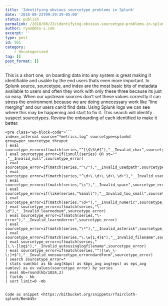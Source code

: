 ```yaml
---
title: 'Identifying obvious sourcetype problems in Splunk'
date: '2018-08-23T09:39:39-05:00'
status: publish
permalink: /2018/08/23/identifying-obvious-sourcetype-problems-in-splunk
author: ryan@dss-i.com
excerpt: ''
type: post
id: 561
category:
    - Uncategorized
tag: []
post_format: []
---
```

This is a short one, on boarding data into any system is great making it identifiable and usable by the end users thats even more important. In Splunk source, sourcetype, and index are the most basic bits of metadata available to users and often they work with only these three because its just so easy. When our upstream sources don’t set these values correctly it can stress the environment because we are doing unnecessary work like “line merging” and our users can’d find data. Using Splunk logs we can see where this may be happening and start to fix it. This search will identify suspect sourcetypes. Review the onboarding of each identified to make it better.

```
<pre class="wp-block-code">```
index=_internal source="*metrics.log" sourcetype=splunkd group=per_sourcetype_thruput
| eval sourcetype_error=if(match(series,"^[\$\%\#]"),"__Invalid_char",sourcetype_error)
| eval sourcetype_error=if(isnull(series) OR st="" ,"__Invalid_null",sourcetype_error)
| eval sourcetype_error=if(match(series,"^\/"),"__Invalid_usedpath",sourcetype_error)
| eval sourcetype_error=if(match(series,"^\d+\.\d+\.\d+\.\d+"),"__Invalid_used_IP",sourcetype_error)
| eval sourcetype_error=if(match(series,"\s"),"__Invalid_space",sourcetype_error)
| eval sourcetype_error=if(like(series,"%small"),"__Invalid_too_small",sourcetype_error)
| eval sourcetype_error=if(match(series,"\d+"),"__Invalid_numeric",sourcetype_error)
| eval sourcetype_error=if(match(series,"\-\d"),"__Invalid_learnednum",sourcetype_error)
| eval sourcetype_error=if(match(series,"\-error"),"__Invalid_learnederror",sourcetype_error)
| eval sourcetype_error=if(match(series,"\*"),"__Invalid_asterisk",sourcetype_error)
| eval sourcetype_error=if(match(series,"\.\w{1,4}$"),"__Invalid_filename",sourcetype_error)
| eval sourcetype_error=if(match(series,"[\.\-]log$"),"__Invalid_autousinglogfilename",sourcetype_error)
| eval sourcetype_error=if(match(series,"^![\w\_\-\:]+$"),"__Invalid_nonsourcetype_errorndardform",sourcetype_error)
| search sourcetype_error=*
| stats sum(kb) as kb avg(kbps) as kbps_avg avg(eps) as eps_avg sum(ev) as ev values(sourcetype_error) by series
| eval mb=round(kb/1024,2)
| fields - kb
| sort limit=0 -mb
```
```

Code as snippet <https://bitbucket.org/snippets/rfaircloth-splunk/Benb45>